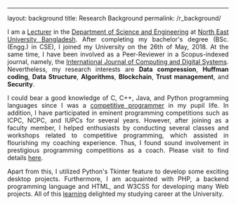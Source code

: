 ---
layout: background
title: Research Background
permalink: /r_background/


<p style="text-align: justify">
I am a <a href='https://www.neub.edu.bd/faculty/school-of-natural-sciences/department-of-computer-science-and-engineering/518-pranta-sarker'>Lecturer</a> in the <a href='https://www.neub.edu.bd/academic/school-of-natural-sciences/department-of-computer-science-and-engineering'>Department of Science and Engineering</a> at <a href='https://www.neub.edu.bd/'>North East University Bangladesh</a>. After completing my bachelor's degree (BSc. (Engg.) in CSE), I joined my University on the 26th of May, 2018. At the same time, I have been involved as a Peer-Reviewer in a Scopus-indexed journal, namely, the <a href='https://journal.uob.edu.bh/handle/123456789/12?id=about'>International Journal of Computing and Digital Systems</a>. Nevertheless, my research interests are <b>Data compression</b>, <b>Huffman coding</b>, <b>Data Structure</b>, <b>Algorithms</b>, <b>Blockchain</b>, <b>Trust management</b>, and <b>Security</b>.
</p>

<p style="text-align: justify">
I could bear a good knowledge of C, C++, Java, and Python programming languages since I was a <a href='https://www.stopstalk.com/user/profile/prantacse14'>competitive programmer</a> in my pupil life. In addition, I have participated in eminent programming competitions such as ICPC, NCPC, and IUPCs for several years. However, after joining as a faculty member, I helped enthusiasts by conducting several classes and workshops related to competitive programming, which assisted in flourishing my coaching experience. Thus, I found sound involvement in prestigious programming competitions as a coach. Please visit to find details <a href='https://psarkerbd.github.io/cv/'>here</a>.
</p>

<p style="text-align: justify">
Apart from this, I utilized Python's Tkinter feature to develop some exciting desktop projects. Furthermore, I am acquainted with PHP, a backend programming language and HTML, and W3CSS for developing many Web projects. All of this <a href='https://psarkerbd.github.io/repositories/'>learning</a> delighted my studying career at the University.
</p>
